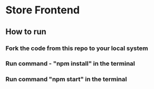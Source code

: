 # Store Frontend

## How to run
### Fork the code from this repo to your local system
### Run command - "npm install" in the terminal
### Run command "npm start" in the terminal
